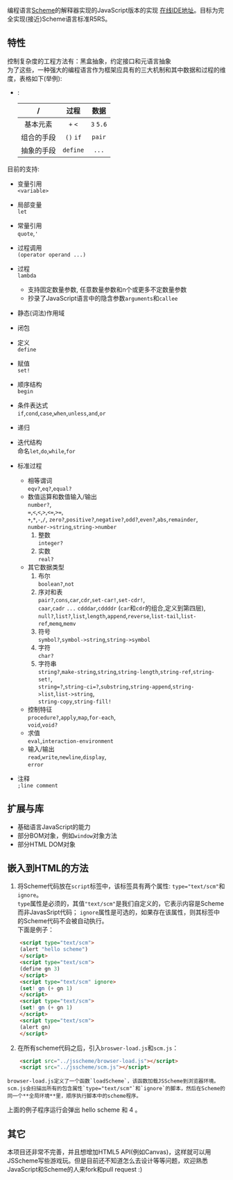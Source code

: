 
编程语言[Scheme](https://en.wikipedia.org/wiki/Scheme_(programming_language))的解释器实现的JavaScript版本的实现 [在线IDE地址](https://hlpp.github.io/JSScheme/)。目标为完全实现(接近)Scheme语言标准R5RS。


## 特性
控制复杂度的工程方法有：黑盒抽象，约定接口和元语言抽象  
为了这些，一种强大的编程语言作为框架应具有的三大机制和其中数据和过程的维度，表格如下(举例):
- :

    |/|过程|数据|
    | :---: | :---: | :---: |
    |基本元素|`+` `<`|`3` `5.6`| 
    |组合的手段|`()` `if`|`pair`|
    |抽象的手段|`define`|`...`|

目前的支持:
* 变量引用  
 `<variable>`
* 局部变量  
 `let`
* 常量引用  
  `quote`,`'`  
* 过程调用  
  `(operator operand ...)`
* 过程  
  `lambda`  
  + 支持固定数量参数, 任意数量参数和n个或更多不定数量参数  
  + 抄录了JavaScript语言中的隐含参数`arguments`和`callee`
* 静态(词法)作用域
* 闭包
* 定义  
  `define`
* 赋值  
  `set!`
* 顺序结构  
  `begin`
* 条件表达式  
  `if`,`cond`,`case`,`when`,`unless`,`and`,`or`
* 递归
* 迭代结构  
  命名`let`,`do`,`while`,`for`
* 标准过程
    + 相等谓词  
        `eqv?`,`eq?`,`equal?`
    + 数值运算和数值输入/输出  
        `number?`,  
        `=`,`<`,`<`,`>`,`<=`,`>=`,  
        `+`,`*`,`-`,`/`,
        `zero?`,`positive?`,`negative?`,`odd?`,`even?`,`abs`,`remainder`,  
        `number->string`,`string->number`
       1. 整数  
        `integer?`
       2. 实数  
        `real?`
    + 其它数据类型  
       1. 布尔  
        `boolean?`,`not`
       2. 序对和表  
        `pair?`,`cons`,`car`,`cdr`,`set-car!`,`set-cdr!`,  
        `caar`,`cadr` `...` `cdddar`,`cddddr` (`car`和`cdr`的组合,定义到第四层),  
        `null?`,`list?`,`list`,`length`,`append`,`reverse`,`list-tail`,`list-ref`,`memq`,`memv`
       3. 符号  
        `symbol?`,`symbol->string`,`string->symbol`
       4. 字符  
        `char?`
       5. 字符串  
        `string?`,`make-string`,`string`,`string-length`,`string-ref`,`string-set!`,  
        `string=?`,`string-ci=?`,`substring`,`string-append`,`string->list`,`list->string`,  
        `string-copy`,`string-fill!`
    + 控制特征  
        `procedure?`,`apply`,`map`,`for-each`,  
        `void`,`void?`
    + 求值  
        `eval`,`interaction-environment`
    + 输入/输出  
        `read`,`write`,`newline`,`display`,  
        `error`
 
* 注释  
`;line comment`

## 扩展与库
* 基础语言JavaScript的能力
* 部分BOM对象，例如`window`对象方法
* 部分HTML DOM对象

## 嵌入到HTML的方法
 1. 将Scheme代码放在`script`标签中，该标签具有两个属性: `type="text/scm"`和`ignore`。  
  `type`属性是必须的，其值`"text/scm"`是我们自定义的，它表示内容是Scheme而非JavasSript代码；
  `ignore`属性是可选的，如果存在该属性，则其标签中的Scheme代码不会被自动执行。  
  下面是例子：
```html
    <script type="text/scm">
    (alert "hello scheme")
    </script>
    <script type="text/scm">
    (define gn 3)
    </script>
    <script type="text/scm" ignore>
    (set! gn (+ gn 1)
    </script>
    <script type="text/scm">
    (set! gn (+ gn 1)
    </script>
    <script type="text/scm">
    (alert gn)
    </script>
```
 2. 在所有scheme代码之后，引入`broswer-load.js`和`scm.js`：
```html
    <script src="../jsscheme/browser-load.js"></script>
    <script src="../jsscheme/scm.js"></script>
```
    browser-load.js定义了一个函数`loadScheme`，该函数加载JSScheme到浏览器环境。  
    scm.js会扫描出所有的包含属性`type="text/scm"`和`ignore`的脚本，然后在Scheme的同一个**全局环境**里，顺序执行脚本中的scheme程序。
   上面的例子程序运行会弹出 hello scheme 和 4 。

## 其它
  本项目还非常不完善，并且想增加HTML5 API(例如Canvas)，这样就可以用JSScheme写些游戏玩。但是目前还不知道怎么去设计等等问题，欢迎熟悉JavaScript和Scheme的人来fork和pull request :)
